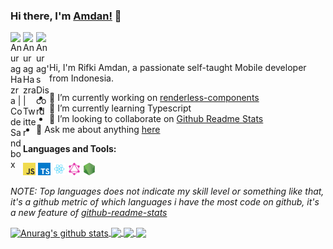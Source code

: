 ### Hi there, I'm [Amdan!](https://github.com/rifkiiamdan28) 👋

<a href="https://codesandbox.io/u/rifkiiamdan28">
  <img align="left" alt="Anurag Hazra | CodeSandbox" width="20px" src="https://raw.githubusercontent.com/rifkiiamdan28/rifkiiamdan28/master/assets/codesandbox.svg" />
</a>
<a href="https://twitter.com/anuraghazru">
  <img align="left" alt="Anurag Hazra | Twitter" width="21px" src="https://raw.githubusercontent.com/rifkiiamdan28/rifkiiamdan28/master/assets/twitter.svg" />
</a>
<a href="https://discord.gg/VK4k3Br">
  <img align="left" alt="Anurag's Discord" width="21px" src="https://raw.githubusercontent.com/rifkiiamdan28/rifkiiamdan28/master/assets/discord-round.svg" />
</a>

<br />
<br />

Hi, I'm Rifki Amdan, a passionate self-taught Mobile developer from Indonesia.

- 🔭 I’m currently working on [renderless-components](https://github.com/timelessco/renderless-components)
- 🌱 I’m currently learning Typescript
- 👯 I’m looking to collaborate on [Github Readme Stats](https://github.com/rifkiiamdan28/github-readme-stats)
- 💬 Ask me about anything [here](https://github.com/rifkiiamdan28/rifkiiamdan28/issues)

**Languages and Tools:**  

<code><img height="20" src="https://raw.githubusercontent.com/github/explore/80688e429a7d4ef2fca1e82350fe8e3517d3494d/topics/javascript/javascript.png"></code>
<code><img height="20" src="https://raw.githubusercontent.com/github/explore/80688e429a7d4ef2fca1e82350fe8e3517d3494d/topics/typescript/typescript.png"></code>
<code><img height="20" src="https://raw.githubusercontent.com/github/explore/80688e429a7d4ef2fca1e82350fe8e3517d3494d/topics/react/react.png"></code>
<code><img height="20" src="https://raw.githubusercontent.com/github/explore/5c058a388828bb5fde0bcafd4bc867b5bb3f26f3/topics/graphql/graphql.png"></code>
<code><img height="20" src="https://raw.githubusercontent.com/github/explore/80688e429a7d4ef2fca1e82350fe8e3517d3494d/topics/nodejs/nodejs.png"></code>    

<!--- 
  if you have forked this to use on your profile, 
  Change the `github-readme-stats.rifkiiamdan28.vercel.app` to `github-readme-stats.vercel.app` 
--->

<!-- Change the `github-readme-stats.rifkiiamdan28.vercel.app` to `github-readme-stats.vercel.app`  -->

*NOTE: Top languages does not indicate my skill level or something like that, it's a github metric of which languages i have the most code on github, it's a new feature of [github-readme-stats](https://github.com/rifkiiamdan28/github-readme-stats)*


<a href="https://github.com/rifkiiamdan28/github-readme-stats">
  <img align="center" src="https://github-readme-stats.rifkiiamdan28.vercel.app/api?username=rifkiiamdan28&show_icons=true&include_all_commits=true&theme=material-palenight" alt="Anurag's github stats" />
</a>
<a href="https://github.com/rifkiiamdan28/github-readme-stats">
  <!-- Change the `github-readme-stats.rifkiiamdan28.vercel.app` to `github-readme-stats.vercel.app`  -->
  <img align="center" src="https://github-readme-stats.rifkiiamdan28.vercel.app/api/top-langs/?username=rifkiiamdan28&layout=compact&theme=material-palenight" />
</a>

<a href="https://github.com/rifkiiamdan28/github-readme-stats">
  <!-- Change the `github-readme-stats.rifkiiamdan28.vercel.app` to `github-readme-stats.vercel.app`  -->
  <img align="center" src="https://github-readme-stats.anuraghazra1.vercel.app/api/pin/?username=rifkiiamdan28&repo=github-readme-stats&theme=material-palenight" />
</a>    
<a href="https://github.com/rifkiiamdan28/rifkiiamdan28.github.io">
  <!-- Change the `github-readme-stats.rifkiiamdan28.vercel.app` to `github-readme-stats.vercel.app`  -->
  <img align="center" src="https://github-readme-stats.rifkiiamdan28.vercel.app/api/pin/?username=rifkiiamdan28&repo=rifkiiamdan28.github.io&theme=material-palenight" />
</a>
